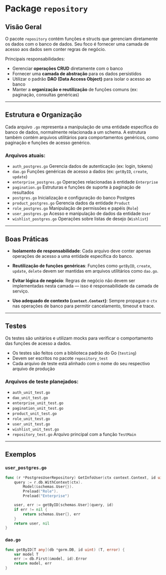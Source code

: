 # Package `repository`

## Visão Geral

O pacote `repository` contém funções e structs que gerenciam diretamente os dados com o banco de dados. Seu foco é fornecer uma camada de acesso aos dados sem conter regras de negócio.

Principais responsabilidades:

- Gerenciar **operações CRUD** diretamente com o banco
- Fornecer uma **camada de abstração** para os dados persistidos
- Utilizar o padrão **DAO (Data Access Object)** para isolar o acesso ao banco
- Manter a **organização e reutilização** de funções comuns (ex: paginação, consultas genéricas)

---

## Estrutura e Organização

Cada arquivo `.go` representa a manipulação de uma entidade específica do banco de dados, normalmente relacionada a um schema. A estrutura também contém arquivos utilitários para comportamentos genéricos, como paginação e funções de acesso genérico.

### Arquivos atuais:

- `auth_postgres.go` Gerencia dados de autenticação (ex: login, tokens)
- `dao.go` Funções genéricas de acesso a dados (ex: `getByID`, `create`, `update`)
- `enterprise_postgres.go` Operações relacionadas à entidade `Enterprise`
- `pagination.go` Estruturas e funções de suporte à paginação de resultados
- `postgres.go` Inicialização e configuração do banco Postgres
- `product_postgres.go` Gerencia dados da entidade `Product`
- `role_postgres.go` Manipulação de permissões e papéis (`Role`)
- `user_postgres.go` Acesso e manipulação de dados da entidade `User`
- `wishlist_postgres.go` Operações sobre listas de desejo (`Wishlist`)

---

## Boas Práticas

- **Isolamento de responsabilidade**: Cada arquivo deve conter apenas operações de acesso a uma entidade específica do banco.
  
- **Reutilização de funções genéricas**: Funções como `getByID`, `create`, `update`, `delete` devem ser mantidas em arquivos utilitários como `dao.go`.

- **Evitar lógica de negócio**: Regras de negócio não devem ser implementadas nesta camada — isso é responsabilidade da camada de serviço.

- **Uso adequado de contexto (`context.Context`)**: Sempre propague o `ctx` nas operações de banco para permitir cancelamento, timeout e trace.

---

## Testes

Os testes são unitários e utilizam mocks para verificar o comportamento das funções de acesso a dados.

- Os testes são feitos com a biblioteca padrão do Go (`testing`)
- Devem ser escritos no pacote `repository_test`
- Cada arquivo de teste está alinhado com o nome do seu respectivo arquivo de produção

### Arquivos de teste planejados:

- `auth_unit_test.go`
- `dao_unit_test.go`
- `enterprise_unit_test.go`
- `pagination_unit_test.go`
- `product_unit_test.go`
- `role_unit_test.go`
- `user_unit_test.go`
- `wishlist_unit_test.go`
- `repository_test.go` Arquivo principal com a função `TestMain`

---

## Exemplos

### `user_postgres.go`

```go
func (r *PostgresUserRepository) GetInfoUser(ctx context.Context, id uint) (schemas.User, error) {
	query := r.db.WithContext(ctx).
		Model(&schemas.User{}).
		Preload("Role").
		Preload("Enterprise")

	user, err := getByID[schemas.User](query, id)
	if err != nil {
		return schemas.User{}, err
	}
	return user, nil
}
```

### `dao.go`

```go
func getByID[T any](db *gorm.DB, id uint) (T, error) {
	var model T
	err := db.First(&model, id).Error
	return model, err
}
